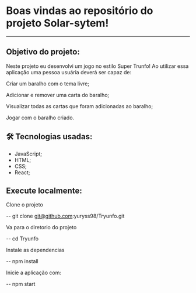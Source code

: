 # Boas vindas ao repositório do projeto Solar-sytem!

---

## Objetivo do projeto:

Neste projeto eu desenvolvi um jogo no estilo Super Trunfo! Ao utilizar essa aplicação uma pessoa usuária deverá ser capaz de:

Criar um baralho com o tema livre;

Adicionar e remover uma carta do baralho;

Visualizar todas as cartas que foram adicionadas ao baralho;

Jogar com o baralho criado.


## 🛠 Tecnologias usadas:

* JavaScript;
* HTML;
* CSS;
* React;

## Execute localmente:

Clone o projeto

  -- git clone git@github.com:yuryss98/Tryunfo.git

Va para o diretorio do projeto

  -- cd Tryunfo

Instale as dependencias

  -- npm install
  
Inicie a aplicação com:

  -- npm start
